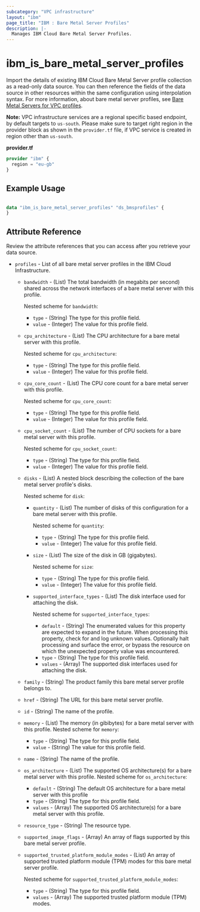 ```yaml
---
subcategory: "VPC infrastructure"
layout: "ibm"
page_title: "IBM : Bare Metal Server Profiles"
description: |-
  Manages IBM Cloud Bare Metal Server Profiles.
---
```


# ibm\_is_bare_metal_server_profiles

Import the details of existing IBM Cloud Bare Metal Server profile collection as a read-only data source. You can then reference the fields of the data source in other resources within the same configuration using interpolation syntax. For more information, about bare metal server profiles, see [Bare Metal Servers for VPC profiles](https://cloud.ibm.com/docs/vpc?topic=vpc-bare-metal-servers-profile).

**Note:** 
VPC infrastructure services are a regional specific based endpoint, by default targets to `us-south`. Please make sure to target right region in the provider block as shown in the `provider.tf` file, if VPC service is created in region other than `us-south`.

**provider.tf**

```terraform
provider "ibm" {
  region = "eu-gb"
}
```

## Example Usage

```terraform

data "ibm_is_bare_metal_server_profiles" "ds_bmsprofiles" {
}

```

## Attribute Reference

Review the attribute references that you can access after you retrieve your data source. 

- `profiles` - List of all bare metal server profiles in the IBM Cloud Infrastructure.
  - `bandwidth` - (List) The total bandwidth (in megabits per second) shared across the network interfaces of a bare metal server with this profile.
    
    Nested scheme for `bandwidth`:
      - `type` - (String) The type for this profile field.
      - `value` - (Integer) The value for this profile field.
  - `cpu_architecture` - (List) The CPU architecture for a bare metal server with this profile.
    
    Nested scheme for `cpu_architecture`:
      - `type` - (String) The type for this profile field.
      - `value` - (Integer) The value for this profile field.
  - `cpu_core_count` - (List) The CPU core count for a bare metal server with this profile.
    
    Nested scheme for `cpu_core_count`:
      - `type` - (String) The type for this profile field.
      - `value` - (Integer) The value for this profile field.
  - `cpu_socket_count` - (List) The number of CPU sockets for a bare metal server with this profile.
    
    Nested scheme for `cpu_socket_count`:
      - `type` - (String) The type for this profile field.
      - `value` - (Integer) The value for this profile field.
  - `disks` - (List) A nested block describing the collection of the bare metal server profile's disks.
    
    Nested scheme for `disk`:
      - `quantity` - (List) The number of disks of this configuration for a bare metal server with this profile.

        Nested scheme for `quantity`:
          - `type` - (String) The type for this profile field.
          - `value` - (Integer) The value for this profile field.

      - `size` - (List) The size of the disk in GB (gigabytes).

        Nested scheme for `size`:
          - `type` - (String) The type for this profile field.
          - `value` - (Integer) The value for this profile field.
      - `supported_interface_types` - (List) The disk interface used for attaching the disk.
        
        Nested scheme for `supported_interface_types`:

          - `default` - (String) The enumerated values for this property are expected to expand in the future. When processing this property, check for and log unknown values. Optionally halt processing and surface the error, or bypass the resource on which the unexpected property value was encountered.
          - `type` - (String) The type for this profile field.
          - `values` - (Array) The supported disk interfaces used for attaching the disk.
  - `family` - (String) The product family this bare metal server profile belongs to.
  - `href` - (String) The URL for this bare metal server profile.
  - `id` - (String) The name of the profile.
  - `memory` - (List) The memory (in gibibytes) for a bare metal server with this profile.
    Nested scheme for `memory`:
      - `type` - (String) The type for this profile field.
      - `value` - (String) The value for this profile field.
  - `name` - (String) The name of the profile.
  - `os_architecture` - (List) The supported OS architecture(s) for a bare metal server with this profile.
    Nested scheme for `os_architecture`:
      - `default` - (String) The default OS architecture for a bare metal server with this profile
      - `type` - (String) The type for this profile field.
      - `values` - (Array) The supported OS architecture(s) for a bare metal server with this profile.
  - `resource_type` - (String) The resource type.
  - `supported_image_flags` - (Array) An array of flags supported by this bare metal server profile.
  - `supported_trusted_platform_module_modes` - (List) An array of supported trusted platform module (TPM) modes for this bare metal server profile.

    Nested scheme for `supported_trusted_platform_module_modes`:
      - `type` - (String) The type for this profile field.
      - `values` - (Array) The supported trusted platform module (TPM) modes.
